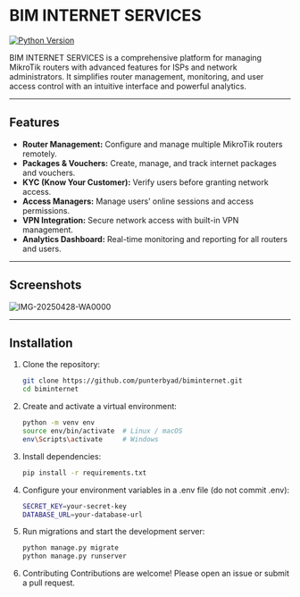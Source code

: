 # BIM INTERNET SERVICES

[![Python Version](https://img.shields.io/badge/Python-3.11+-blue.svg)](https://www.python.org/)

BIM INTERNET SERVICES is a comprehensive platform for managing MikroTik routers with advanced features for ISPs and network administrators. It simplifies router management, monitoring, and user access control with an intuitive interface and powerful analytics.

---

## Features

- **Router Management:** Configure and manage multiple MikroTik routers remotely.  
- **Packages & Vouchers:** Create, manage, and track internet packages and vouchers.  
- **KYC (Know Your Customer):** Verify users before granting network access.  
- **Access Managers:** Manage users’ online sessions and access permissions.  
- **VPN Integration:** Secure network access with built-in VPN management.  
- **Analytics Dashboard:** Real-time monitoring and reporting for all routers and users.

---

## Screenshots

<!-- Add screenshots here -->
![IMG-20250428-WA0000](https://github.com/user-attachments/assets/46694b6f-2aa9-4021-8a0f-031790d9d3ce)

---

## Installation

1. Clone the repository:
   ```bash
   git clone https://github.com/punterbyad/biminternet.git
   cd biminternet

2. Create and activate a virtual environment:
   ```bash
   python -m venv env
   source env/bin/activate  # Linux / macOS
   env\Scripts\activate     # Windows

3. Install dependencies:
   ```bash
   pip install -r requirements.txt

4. Configure your environment variables in a .env file (do not commit .env):
   ```bash
   SECRET_KEY=your-secret-key
   DATABASE_URL=your-database-url
   
5. Run migrations and start the development server:
   ```bash
   python manage.py migrate
   python manage.py runserver

6. Contributing
   Contributions are welcome! Please open an issue or submit a pull request.


